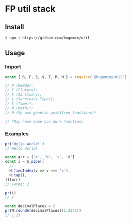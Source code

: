 # FP util stack

## Install

```sh
$ npm i https://github.com/hugomcm/util
```

## Usage

### Import

```javascript
const { R, F, S, $, T, M, H } = require('@hugomcm/util')

// R (Ramda);
// F (Fluture);
// S (Sanctuary);
// $ (Sanctuary Types);
// T (Time)*;
// M (Math)*;
// H (My own generic pointfree functions)*

// *May have some non pure functions
```

### Examples

```javascript
pr('Hello World!')
// Hello World!

const arr = ['a', 'b', 'c', 'd']
const i = S.pipe([
  //
  H.findIndex(v => v === 'c'),
  H.tap(),
])(arr)
// TAP#1: 2

pr(i)
// 2

const decimalPlaces = 2
pr(M.roundA(decimalPlaces)(1.2342))
// 1.23
```
